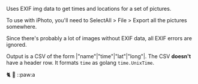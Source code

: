 Uses EXIF img data to get times and locations for a set of pictures.

To use with iPhoto, you'll need to SelectAll > File > Export all the pictures somewhere.

Since there's probably a lot of images without EXIF data, all EXIF errors are ignored.

Output is a CSV of the form |"name"|"time"|"lat"|"long"|.
The CSV __doesn't__ have a header row. It formats `time` as golang `time.UnixTime`. 


:cat2: :footprints:
::paw:a
